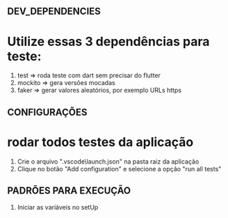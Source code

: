 ## DEV_DEPENDENCIES
# Utilize essas 3 dependências para teste:
1. test => roda teste com dart sem precisar do flutter
2. mockito => gera versões mocadas
3. faker => gerar valores aleatórios, por exemplo URLs https

## CONFIGURAÇÕES
# rodar todos testes da aplicação
1. Crie o arquivo ".vscode\launch.json" na pasta raiz da aplicação
2. Clique no botão "Add configuration" e selecione a opção "run all tests"

## PADRÕES PARA EXECUÇÃO
1. Iniciar as variáveis no setUp
